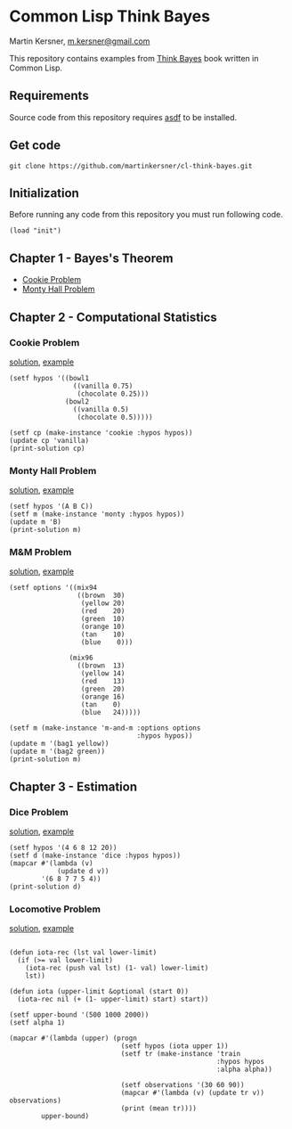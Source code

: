 # Common Lisp Think Bayes
Martin Kersner, <m.kersner@gmail.com>

This repository contains examples from [Think Bayes](http://greenteapress.com/wp/think-bayes/) book written in Common Lisp.

## Requirements
Source code from this repository requires [asdf](https://gitlab.common-lisp.net/asdf/asdf) to be installed.

## Get code
```
git clone https://github.com/martinkersner/cl-think-bayes.git
```

## Initialization
Before running any code from this repository you must run following code.
```common-lisp
(load "init")
```

## Chapter 1 - Bayes's Theorem
* [Cookie Problem](https://github.com/martinkersner/cl-think-bayes/blob/master/cookie-problem.lisp)
* [Monty Hall Problem](https://github.com/martinkersner/cl-think-bayes/blob/master/monty-hall-problem.lisp)

## Chapter 2 - Computational Statistics
### Cookie Problem
[solution](https://github.com/martinkersner/cl-think-bayes/blob/master/cookie.lisp), [example](https://github.com/martinkersner/cl-think-bayes/blob/master/cookie-example.lisp)
```common-lisp
(setf hypos '((bowl1
                ((vanilla 0.75)
                 (chocolate 0.25)))
              (bowl2
                ((vanilla 0.5)
                 (chocolate 0.5)))))

(setf cp (make-instance 'cookie :hypos hypos))
(update cp 'vanilla)
(print-solution cp)
```
### Monty Hall Problem
[solution](https://github.com/martinkersner/cl-think-bayes/blob/master/monty.lisp), [example](https://github.com/martinkersner/cl-think-bayes/blob/master/monty-example.lisp)
```common-lisp
(setf hypos '(A B C))
(setf m (make-instance 'monty :hypos hypos))
(update m 'B)
(print-solution m)
```

### M&M Problem
[solution](https://github.com/martinkersner/cl-think-bayes/blob/master/m-and-m.lisp), [example](https://github.com/martinkersner/cl-think-bayes/blob/master/m-and-m-example.lisp)
```common-lisp
(setf options '((mix94
                 ((brown  30)
                  (yellow 20)
                  (red    20)
                  (green  10)
                  (orange 10)
                  (tan    10)
                  (blue    0)))

               (mix96
                 ((brown  13)
                  (yellow 14)
                  (red    13)
                  (green  20)
                  (orange 16)
                  (tan    0)
                  (blue   24)))))

(setf m (make-instance 'm-and-m :options options
                                :hypos hypos))
(update m '(bag1 yellow))
(update m '(bag2 green))
(print-solution m)
```

## Chapter 3 - Estimation
### Dice Problem
[solution](https://github.com/martinkersner/cl-think-bayes/blob/master/dice.lisp), [example](https://github.com/martinkersner/cl-think-bayes/blob/master/dice-example.lisp)
```common-lisp
(setf hypos '(4 6 8 12 20))
(setf d (make-instance 'dice :hypos hypos))
(mapcar #'(lambda (v)
            (update d v))
        '(6 8 7 7 5 4))
(print-solution d)
```

### Locomotive Problem
[solution](https://github.com/martinkersner/cl-think-bayes/blob/master/train.lisp), [example](https://github.com/martinkersner/cl-think-bayes/blob/master/train-example.lisp)
```common-lisp

(defun iota-rec (lst val lower-limit)
  (if (>= val lower-limit)
    (iota-rec (push val lst) (1- val) lower-limit)
    lst))

(defun iota (upper-limit &optional (start 0))
  (iota-rec nil (+ (1- upper-limit) start) start))

(setf upper-bound '(500 1000 2000))
(setf alpha 1)

(mapcar #'(lambda (upper) (progn
                            (setf hypos (iota upper 1))
                            (setf tr (make-instance 'train
                                                    :hypos hypos
                                                    :alpha alpha))
                            
                            (setf observations '(30 60 90))
                            (mapcar #'(lambda (v) (update tr v)) observations)
                            (print (mean tr))))
        upper-bound)
```
